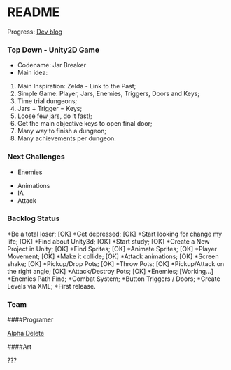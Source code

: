 # README #

Progress: [Dev blog](http://alphadelete.tumblr.com/)

### Top Down - Unity2D Game ###

* Codename: Jar Breaker
* Main idea:

1. Main Inspiration: Zelda - Link to the Past;
2. Simple Game: Player, Jars, Enemies, Triggers, Doors and Keys;
3. Time trial dungeons;
4. Jars + Trigger = Keys;
5. Loose few jars, do it fast!;
6. Get the main objective keys to open final door;
7. Many way to finish a dungeon;
8. Many achievements per dungeon.

### Next Challenges ###

+ Enemies
* Animations
* IA
* Attack

### Backlog Status ###

*Be a total loser; [OK]
*Get depressed; [OK]
*Start looking for change my life; [OK]
*Find about Unity3d; [OK]
*Start study; [OK]
*Create a New Project in Unity; [OK]
*Find Sprites; [OK]
*Animate Sprites; [OK]
*Player Movement; [OK]
*Make it collide; [OK]
*Attack animations; [OK]
*Screen shake; [OK]
*Pickup/Drop Pots; [OK]
*Throw Pots; [OK]
*Pickup/Attack on the right angle; [OK]
*Attack/Destroy Pots; [OK]
*Enemies; [Working...]
*Enemies Path Find;
*Combat System;
*Button Triggers / Doors;
*Create Levels via XML;
*First release.

### Team ###

####Programer

[Alpha Delete](alphadelete@gmail.com)

####Art

???